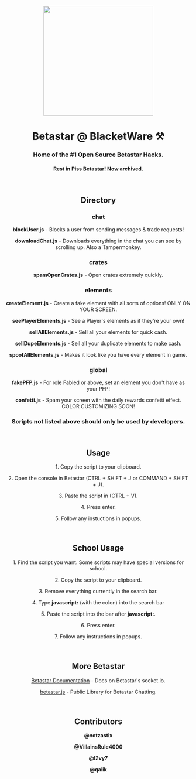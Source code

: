 <div align="center">
  <img src="https://user-images.githubusercontent.com/101288516/179639532-7dcaa025-d535-4908-a4e6-57329b6a5eef.png" width="300px">
  <h1>Betastar @ BlacketWare ⚒️</h1>
  <h3>Home of the #1 Open Source Betastar Hacks.</h3>
  <h4>Rest in Piss Betastar! Now archived.</h4>
  <br>

  <h2>Directory</h2>
  <h3>chat</h3>
  <p><b>blockUser.js</b> - Blocks a user from sending messages & trade requests!</p>
  <p><b>downloadChat.js</b> - Downloads everything in the chat you can see by scrolling up. Also a Tampermonkey.</p>
  <h3>crates</h3>
  <p><b>spamOpenCrates.js</b> - Open crates extremely quickly.</p>
  <h3>elements</h3>
  <p><b>createElement.js</b> - Create a fake element with all sorts of options! ONLY ON YOUR SCREEN.</p>
  <p><b>seePlayerElements.js</b> - See a Player's elements as if they're your own!</p>
  <p><b>sellAllElements.js</b> - Sell all your elements for quick cash.</p>
  <p><b>sellDupeElements.js</b> - Sell all your duplicate elements to make cash.</p>
  <p><b>spoofAllElements.js</b> - Makes it look like you have every element in game.</p>
  <h3>global</h3>
  <p><b>fakePFP.js</b> - For role Fabled or above, set an element you don't have as your PFP!</p>
  <p><b>confetti.js</b> - Spam your screen with the daily rewards confetti effect. COLOR CUSTOMIZING SOON!</p>
  <h3>Scripts not listed above should only be used by developers.</h3>
  <br>

  <h2>Usage</h2>
  <p>1. Copy the script to your clipboard.</p>
  <p>2. Open the console in Betastar (CTRL + SHIFT + J or COMMAND + SHIFT + J).</p>
  <p>3. Paste the script in (CTRL + V).</p>
  <p>4. Press enter.</p>
  <p>5. Follow any instuctions in popups.</p>
  <br>

  <h2>School Usage</h2>
  <p>1. Find the script you want. Some scripts may have special versions for school.</p>
  <p>2. Copy the script to your clipboard.</p>
  <p>3. Remove everything currently in the search bar.
  <p>4. Type <b>javascript:</b> (with the colon) into the search bar</p>
  <p>5. Paste the script into the bar after <b>javascript:</b>.</p>
  <p>6. Press enter.</p>
  <p>7. Follow any instructions in popups.</p>
  <br>
  
  <h2>More Betastar</h2>
  <p><a href="https://github.com/qaiik/docsbyvr/">Betastar Documentation</a> - Docs on Betastar's socket.io.</p>
  <p><a href="https://npmjs.com/package/betastar.js">betastar.js</a> - Public Library for Betastar Chatting.</p>
  <br>
    
  <h2>Contributors</h2>
  <p><b>@notzastix</b></p>
  <p><b>@VillainsRule4000</b></p>
  <p><b>@l2vy7</b></p>
  <p><b>@qaiik</b></p>
</div>

